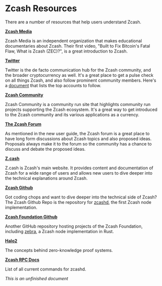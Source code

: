 # Zcash Resources

There are a number of resources that help users understand Zcash.

**[Zcash Media](https://www.youtube.com/c/ZcashMedia)**

Zcash Media is an independent organization that makes educational documentaries about Zcash. Their first video, "Built to Fix Bitcoin's Fatal Flaw, What is Zcash (ZEC)?", is a great introduction to Zcash.

**[Twitter](twitter.com)**

Twitter is the de facto communication hub for the Zcash community, and the broader cryptocurrency as well. It's a great place to get a pulse check on all things Zcash, and also follow prominent community members. Here's a [document](https://www.notion.so/zechub/Social-Media-Links-05b9df645af54de7a1989d9c4ccc4d05) that lists the top accounts to follow.

**[Zcash Community](zcashcommunity.com)**

Zcash Community is a community run site that highlights community run projects supporting the Zcash ecosystem. It's a great way to get introduced to the Zcash community and its various applications as a currency.

**[The Zcash Forum](forum.zcashcommunity.com)**

As mentioned in the new user guide, the Zcash forum is a great place to have long form discussions about Zcash topics and also proposed ideas. Proposals always make it to the forum so the community has a chance to discuss and debate the proposed ideas.

**[Z.cash](z.cash)**

Z.cash is Zcash's main website. It provides content and documentation of Zcash for a wide range of users and allows new users to dive deeper into the technical explanations around Zcash.

**[Zcash Github](https://github.com/zcash/zcash)**

Got coding chops and want to dive deeper into the technical side of Zcash? The Zcash Github Repo is the repository for [zcashd](https://electriccoin.co/zcashd/), the first Zcash node implementation.

**[Zcash Foundation Github](https://github.com/ZcashFoundation)**

Another GitHub repository hosting projects of the Zcash Foundation, including [zebra](https://github.com/ZcashFoundation/zebra), a Zcash node implementation in Rust.

**[Halo2](https://zcash.github.io/halo2/index.html)**

The concepts behind zero-knowledge proof systems.

**[Zcash RPC Docs](https://zcash.github.io/rpc/)**

List of all current commands for zcashd.

_This is an unfinished document_
